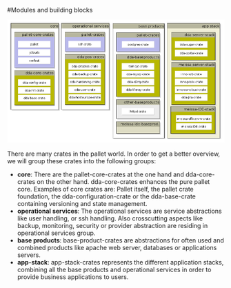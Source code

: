 #Modules and building blocks

![architectural overview](../resources/archtectural-overview.png)

There are many crates in the pallet world. In order to get a better overview, we will group these crates into the following groups:

* **core**: There are the pallet-core-crates at the one hand and dda-core-crates on the other hand. dda-core-crates enhances the pure pallet core. Examples of core crates are: Pallet itself, the pallet crate foundation, the dda-configuration-crate or the dda-base-crate containing versioning and state management.
* **operational services**: The operational services are service abstractions like user handling, or ssh handling. Also crosscutting aspects like backup, monitoring, security or provider abstraction are residing in operational services group.
* **base products**: base-product-crates are abstractions for often used and combined products like apache web server, databases or applications servers.
* **app-stack**: app-stack-crates represents the different application stacks, combining all the base products and operational services in order to provide business applications to users.

